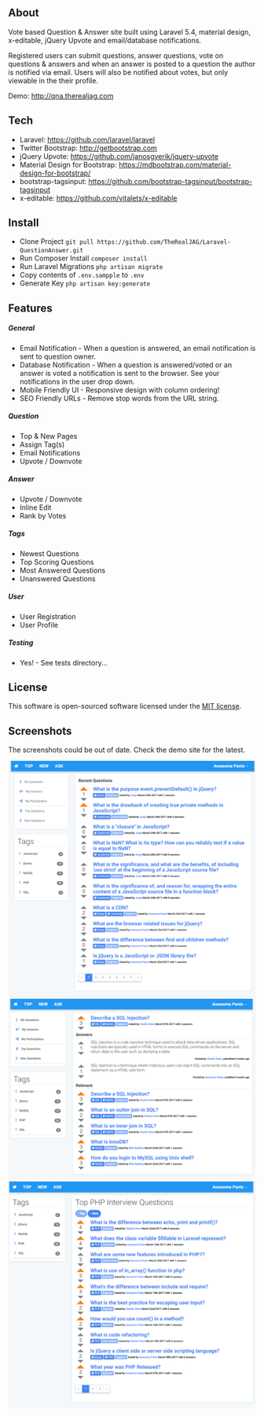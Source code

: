 ## About
Vote based Question & Answer site built using Laravel 5.4, material design, x-editable, jQuery Upvote and email/database notifications. 

Registered users can submit questions, answer questions, vote on questions & answers and when an answer is posted to a question the author is notified via email. Users will also be notified about votes, but only viewable in the their profile. 

Demo: http://qna.therealjag.com

## Tech
* Laravel: https://github.com/laravel/laravel
* Twitter Bootstrap: http://getbootstrap.com
* jQuery Upvote: https://github.com/janosgyerik/jquery-upvote
* Material Design for Bootstrap: https://mdbootstrap.com/material-design-for-bootstrap/
* bootstrap-tagsinput: https://github.com/bootstrap-tagsinput/bootstrap-tagsinput
* x-editable: https://github.com/vitalets/x-editable

## Install
* Clone Project `git pull https://github.com/TheRealJAG/Laravel-QuestionAnswer.git`
* Run Composer Install `composer install`
* Run Laravel Migrations `php artisan migrate`
* Copy contents of `.env.sampple` to `.env`
*  Generate Key `php artisan key:generate`

## Features

##### General
* Email Notification - When a question is answered, an email notification is sent to question owner.
* Database Notification - When a question is answered/voted or an answer is voted a notification is sent to the browser. See your notifications in the user drop down. 
* Mobile Friendly UI - Responsive design with column ordering!
* SEO Friendly URLs - Remove stop words from the URL string.

##### Question
* Top & New Pages
* Assign Tag(s)
* Email Notifications
* Upvote / Downvote

##### Answer
* Upvote / Downvote
* Inline Edit 
* Rank by Votes

##### Tags
* Newest Questions
* Top Scoring Questions
* Most Answered Questions
* Unanswered Questions

##### User
* User Registration
* User Profile

##### Testing
* Yes! - See tests directory...

## License
This software is open-sourced software licensed under the [MIT license](http://opensource.org/licenses/MIT).

## Screenshots
The screenshots could be out of date. Check the demo site for the latest.

![Alt text](/public/images/screenshots/ScreenShot1.png?raw=true "Screanshot")
![Alt text](/public/images/screenshots/ScreenShot2.png?raw=true "Screanshot")
![Alt text](/public/images/screenshots/ScreenShot3.png?raw=true "Screanshot")
